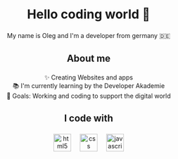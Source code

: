<h1 align="center">Hello coding world 👋</h1>

###

<p align="center">My name is Oleg and I'm a developer from germany 🇩🇪</p>

###

<h2 align="center">About me</h2>

###

<p align="center">✨ Creating Websites and apps<br>📚 I'm currently learning by the Developer Akademie<br>🎯 Goals: Working and coding to support the digital world</p>

###

<h2 align="center">I code with</h2>

###

<div align="center">
  <img src="https://cdn.jsdelivr.net/gh/devicons/devicon/icons/html5/html5-original.svg" height="40" alt="html5 logo"  />
  <img width="12" />
  <img src="https://cdn.jsdelivr.net/gh/devicons/devicon/icons/css3/css3-original.svg" height="40" alt="css logo"  />
  <img width="12" />
  <img src="https://cdn.jsdelivr.net/gh/devicons/devicon/icons/javascript/javascript-original.svg" height="40" alt="javascript logo"  />
</div>

###
